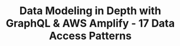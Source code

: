 ---
title: Data Modeling in Depth with GraphQL & AWS Amplify - 17 Data Access Patterns
description: "An in depth guide for adding authentication to your next mobile app using React Native and AWS Amplify"
banner: "./banner.png"
authorIds:
  - nader-dabit
href: https://dev.to/aws/the-complete-react-native-guide-to-user-authentication-with-the-amplify-framework-ib2
platforms:
  - React Native
categories:
  - Authentication
---